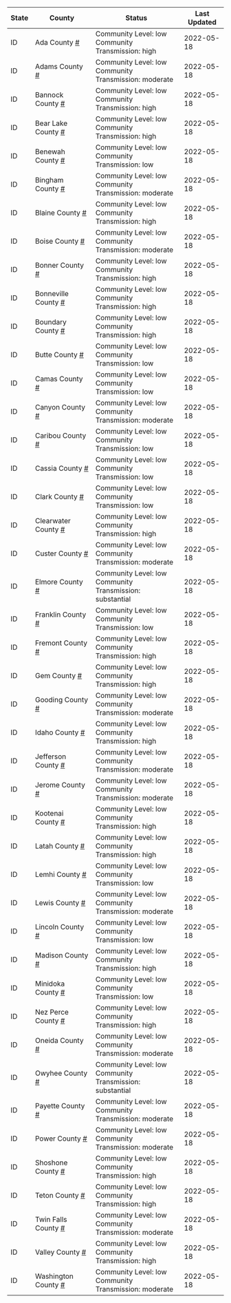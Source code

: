 State | County | Status | Last Updated
--- | --- | --- | --- 
ID | Ada County <a href="#ada_county">#</a> | <a name="ada_county"></a>Community Level: low<br/>Community Transmission: high | 2022-05-18
ID | Adams County <a href="#adams_county">#</a> | <a name="adams_county"></a>Community Level: low<br/>Community Transmission: moderate | 2022-05-18
ID | Bannock County <a href="#bannock_county">#</a> | <a name="bannock_county"></a>Community Level: low<br/>Community Transmission: high | 2022-05-18
ID | Bear Lake County <a href="#bear_lake_county">#</a> | <a name="bear_lake_county"></a>Community Level: low<br/>Community Transmission: high | 2022-05-18
ID | Benewah County <a href="#benewah_county">#</a> | <a name="benewah_county"></a>Community Level: low<br/>Community Transmission: low | 2022-05-18
ID | Bingham County <a href="#bingham_county">#</a> | <a name="bingham_county"></a>Community Level: low<br/>Community Transmission: moderate | 2022-05-18
ID | Blaine County <a href="#blaine_county">#</a> | <a name="blaine_county"></a>Community Level: low<br/>Community Transmission: high | 2022-05-18
ID | Boise County <a href="#boise_county">#</a> | <a name="boise_county"></a>Community Level: low<br/>Community Transmission: moderate | 2022-05-18
ID | Bonner County <a href="#bonner_county">#</a> | <a name="bonner_county"></a>Community Level: low<br/>Community Transmission: high | 2022-05-18
ID | Bonneville County <a href="#bonneville_county">#</a> | <a name="bonneville_county"></a>Community Level: low<br/>Community Transmission: high | 2022-05-18
ID | Boundary County <a href="#boundary_county">#</a> | <a name="boundary_county"></a>Community Level: low<br/>Community Transmission: high | 2022-05-18
ID | Butte County <a href="#butte_county">#</a> | <a name="butte_county"></a>Community Level: low<br/>Community Transmission: low | 2022-05-18
ID | Camas County <a href="#camas_county">#</a> | <a name="camas_county"></a>Community Level: low<br/>Community Transmission: low | 2022-05-18
ID | Canyon County <a href="#canyon_county">#</a> | <a name="canyon_county"></a>Community Level: low<br/>Community Transmission: moderate | 2022-05-18
ID | Caribou County <a href="#caribou_county">#</a> | <a name="caribou_county"></a>Community Level: low<br/>Community Transmission: low | 2022-05-18
ID | Cassia County <a href="#cassia_county">#</a> | <a name="cassia_county"></a>Community Level: low<br/>Community Transmission: low | 2022-05-18
ID | Clark County <a href="#clark_county">#</a> | <a name="clark_county"></a>Community Level: low<br/>Community Transmission: low | 2022-05-18
ID | Clearwater County <a href="#clearwater_county">#</a> | <a name="clearwater_county"></a>Community Level: low<br/>Community Transmission: high | 2022-05-18
ID | Custer County <a href="#custer_county">#</a> | <a name="custer_county"></a>Community Level: low<br/>Community Transmission: moderate | 2022-05-18
ID | Elmore County <a href="#elmore_county">#</a> | <a name="elmore_county"></a>Community Level: low<br/>Community Transmission: substantial | 2022-05-18
ID | Franklin County <a href="#franklin_county">#</a> | <a name="franklin_county"></a>Community Level: low<br/>Community Transmission: low | 2022-05-18
ID | Fremont County <a href="#fremont_county">#</a> | <a name="fremont_county"></a>Community Level: low<br/>Community Transmission: high | 2022-05-18
ID | Gem County <a href="#gem_county">#</a> | <a name="gem_county"></a>Community Level: low<br/>Community Transmission: high | 2022-05-18
ID | Gooding County <a href="#gooding_county">#</a> | <a name="gooding_county"></a>Community Level: low<br/>Community Transmission: moderate | 2022-05-18
ID | Idaho County <a href="#idaho_county">#</a> | <a name="idaho_county"></a>Community Level: low<br/>Community Transmission: high | 2022-05-18
ID | Jefferson County <a href="#jefferson_county">#</a> | <a name="jefferson_county"></a>Community Level: low<br/>Community Transmission: moderate | 2022-05-18
ID | Jerome County <a href="#jerome_county">#</a> | <a name="jerome_county"></a>Community Level: low<br/>Community Transmission: moderate | 2022-05-18
ID | Kootenai County <a href="#kootenai_county">#</a> | <a name="kootenai_county"></a>Community Level: low<br/>Community Transmission: high | 2022-05-18
ID | Latah County <a href="#latah_county">#</a> | <a name="latah_county"></a>Community Level: low<br/>Community Transmission: high | 2022-05-18
ID | Lemhi County <a href="#lemhi_county">#</a> | <a name="lemhi_county"></a>Community Level: low<br/>Community Transmission: low | 2022-05-18
ID | Lewis County <a href="#lewis_county">#</a> | <a name="lewis_county"></a>Community Level: low<br/>Community Transmission: moderate | 2022-05-18
ID | Lincoln County <a href="#lincoln_county">#</a> | <a name="lincoln_county"></a>Community Level: low<br/>Community Transmission: low | 2022-05-18
ID | Madison County <a href="#madison_county">#</a> | <a name="madison_county"></a>Community Level: low<br/>Community Transmission: high | 2022-05-18
ID | Minidoka County <a href="#minidoka_county">#</a> | <a name="minidoka_county"></a>Community Level: low<br/>Community Transmission: low | 2022-05-18
ID | Nez Perce County <a href="#nez_perce_county">#</a> | <a name="nez_perce_county"></a>Community Level: low<br/>Community Transmission: high | 2022-05-18
ID | Oneida County <a href="#oneida_county">#</a> | <a name="oneida_county"></a>Community Level: low<br/>Community Transmission: moderate | 2022-05-18
ID | Owyhee County <a href="#owyhee_county">#</a> | <a name="owyhee_county"></a>Community Level: low<br/>Community Transmission: substantial | 2022-05-18
ID | Payette County <a href="#payette_county">#</a> | <a name="payette_county"></a>Community Level: low<br/>Community Transmission: moderate | 2022-05-18
ID | Power County <a href="#power_county">#</a> | <a name="power_county"></a>Community Level: low<br/>Community Transmission: moderate | 2022-05-18
ID | Shoshone County <a href="#shoshone_county">#</a> | <a name="shoshone_county"></a>Community Level: low<br/>Community Transmission: high | 2022-05-18
ID | Teton County <a href="#teton_county">#</a> | <a name="teton_county"></a>Community Level: low<br/>Community Transmission: high | 2022-05-18
ID | Twin Falls County <a href="#twin_falls_county">#</a> | <a name="twin_falls_county"></a>Community Level: low<br/>Community Transmission: moderate | 2022-05-18
ID | Valley County <a href="#valley_county">#</a> | <a name="valley_county"></a>Community Level: low<br/>Community Transmission: high | 2022-05-18
ID | Washington County <a href="#washington_county">#</a> | <a name="washington_county"></a>Community Level: low<br/>Community Transmission: moderate | 2022-05-18

